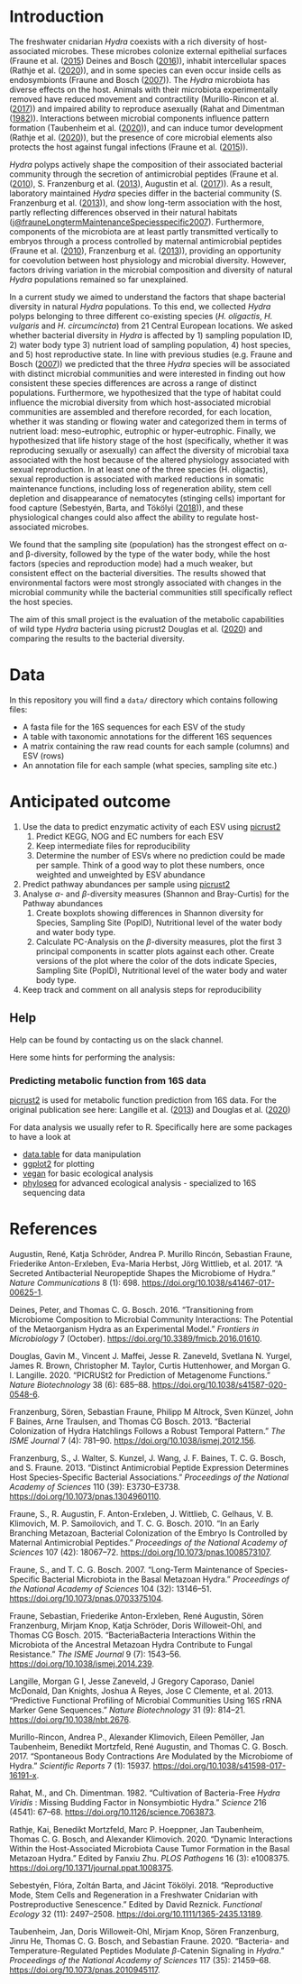 Introduction
============

The freshwater cnidarian *Hydra* coexists with a rich diversity of
host-associated microbes. These microbes colonize external epithelial
surfaces (Fraune et al.
([2015](#ref-frauneBacteriaBacteriaInteractions2015)) Deines and Bosch
([2016](#ref-deinesTransitioningMicrobiomeComposition2016))), inhabit
intercellular spaces (Rathje et al.
([2020](#ref-rathjeDynamicInteractionsHostassociated2020))), and in some
species can even occur inside cells as endosymbionts (Fraune and Bosch
([2007](#ref-frauneLongtermMaintenanceSpeciesspecific2007))). The
*Hydra* microbiota has diverse effects on the host. Animals with their
microbiota experimentally removed have reduced movement and
contractility (Murillo-Rincon et al.
([2017](#ref-murillo-rinconSpontaneousBodyContractions2017))) and
impaired ability to reproduce asexually (Rahat and Dimentman
([1982](#ref-rahatCultivationBacteriaFreeHydra1982))). Interactions
between microbial components influence pattern formation (Taubenheim et
al. ([2020](#ref-taubenheimBacteriaTemperatureregulatedPeptides2020))),
and can induce tumor development (Rathje et al.
([2020](#ref-rathjeDynamicInteractionsHostassociated2020))), but the
presence of core microbial elements also protects the host against
fungal infections (Fraune et al.
([2015](#ref-frauneBacteriaBacteriaInteractions2015))).

*Hydra* polyps actively shape the composition of their associated
bacterial community through the secretion of antimicrobial peptides
(Fraune et al. ([2010](#ref-frauneEarlyBranchingMetazoan2010)), S.
Franzenburg et al.
([2013](#ref-franzenburgDistinctAntimicrobialPeptide2013)), Augustin et
al. ([2017](#ref-augustinSecretedAntibacterialNeuropeptide2017))). As a
result, laboratory maintained *Hydra* species differ in the bacterial
community (S. Franzenburg et al.
([2013](#ref-franzenburgDistinctAntimicrobialPeptide2013))), and show
long-term association with the host, partly reflecting differences
observed in their natural habitats
(<a href="mailto:j@frauneLongtermMaintenanceSpeciesspecific2007" class="email">j@frauneLongtermMaintenanceSpeciesspecific2007</a>).
Furthermore, components of the microbiota are at least partly
transmitted vertically to embryos through a process controlled by
maternal antimicrobial peptides (Fraune et al.
([2010](#ref-frauneEarlyBranchingMetazoan2010)), Franzenburg et al.
([2013](#ref-franzenburgBacterialColonizationHydra2013))), providing an
opportunity for coevolution between host physiology and microbial
diversity. However, factors driving variation in the microbial
composition and diversity of natural *Hydra* populations remained so far
unexplained.

In a current study we aimed to understand the factors that shape
bacterial diversity in natural *Hydra* populations. To this end, we
collected *Hydra* polyps belonging to three different co-existing
species (*H. oligactis*, *H. vulgaris* and *H. circumcincta*) from 21
Central European locations. We asked whether bacterial diversity in
*Hydra* is affected by 1) sampling population ID, 2) water body type 3)
nutrient load of sampling population, 4) host species, and 5) host
reproductive state. In line with previous studies (e.g. Fraune and Bosch
([2007](#ref-frauneLongtermMaintenanceSpeciesspecific2007))) we
predicted that the three *Hydra* species will be associated with
distinct microbial communities and were interested in finding out how
consistent these species differences are across a range of distinct
populations. Furthermore, we hypothesized that the type of habitat could
influence the microbial diversity from which host-associated microbial
communities are assembled and therefore recorded, for each location,
whether it was standing or flowing water and categorized them in terms
of nutrient load: meso-eutrophic, eutrophic or hyper-eutrophic. Finally,
we hypothesized that life history stage of the host (specifically,
whether it was reproducing sexually or asexually) can affect the
diversity of microbial taxa associated with the host because of the
altered physiology associated with sexual reproduction. In at least one
of the three species (H. oligactis), sexual reproduction is associated
with marked reductions in somatic maintenance functions, including loss
of regeneration ability, stem cell depletion and disappearance of
nematocytes (stinging cells) important for food capture (Sebestyén,
Barta, and Tökölyi ([2018](#ref-sebestyenReproductiveModeStem2018))),
and these physiological changes could also affect the ability to
regulate host-associated microbes.

We found that the sampling site (population) has the strongest effect on
α-and β-diversity, followed by the type of the water body, while the
host factors (species and reproduction mode) had a much weaker, but
consistent effect on the bacterial diversities. The results showed that
environmental factors were most strongly associated with changes in the
microbial community while the bacterial communities still specifically
reflect the host species.

The aim of this small project is the evaluation of the metabolic
capabilities of wild type *Hydra* bacteria using picrust2 Douglas et al.
([2020](#ref-douglasPICRUSt2PredictionMetagenome2020)) and comparing the
results to the bacterial diversity.

Data
====

In this repository you will find a `data/` directory which contains
following files:

-   A fasta file for the 16S sequences for each ESV of the study
-   A table with taxonomic annotations for the different 16S sequences
-   A matrix containing the raw read counts for each sample (columns)
    and ESV (rows)
-   An annotation file for each sample (what species, sampling site
    etc.)

Anticipated outcome
===================

1.  Use the data to predict enzymatic activity of each ESV using
    [picrust2](https://github.com/picrust/picrust2/wiki/)
    1.  Predict KEGG, NOG and EC numbers for each ESV
    2.  Keep intermediate files for reproducibility
    3.  Determine the number of ESVs where no prediction could be made
        per sample. Think of a good way to plot these numbers, once
        weighted and unweighted by ESV abundance
2.  Predict pathway abundances per sample using
    [picrust2](https://github.com/picrust/picrust2/wiki/)
3.  Analyse *α*- and *β*-diversity measures (Shannon and Bray-Curtis)
    for the Pathway abundances
    1.  Create boxplots showing differences in Shannon diversity for
        Species, Sampling Site (PopID), Nutritional level of the water
        body and water body type.
    2.  Calculate PC-Analysis on the *β*-diversity measures, plot the
        first 3 principal components in scatter plots against each
        other. Create versions of the plot where the color of the dots
        indicate Species, Sampling Site (PopID), Nutritional level of
        the water body and water body type.
4.  Keep track and comment on all analysis steps for reproducibility

Help
----

Help can be found by contacting us on the slack channel.

Here some hints for performing the analysis:

### Predicting metabolic function from 16S data

[picrust2](https://github.com/picrust/picrust2/wiki) is used for
metabolic function prediction from 16S data. For the original
publication see here: Langille et al.
([2013](#ref-langillePredictiveFunctionalProfiling2013)) and Douglas et
al. ([2020](#ref-douglasPICRUSt2PredictionMetagenome2020))

For data analysis we usually refer to R. Specifically here are some
packages to have a look at

-   [data.table](https://github.com/cran/data.table) for data
    manipulation
-   [ggplot2](https://ggplot2.tidyverse.org/) for plotting
-   [vegan](https://peat-clark.github.io/BIO381/veganTutorial.html) for
    basic ecological analysis
-   [phyloseq](https://joey711.github.io/phyloseq/) for advanced
    ecological analysis - specialized to 16S sequencing data

References
==========

Augustin, René, Katja Schröder, Andrea P. Murillo Rincón, Sebastian
Fraune, Friederike Anton-Erxleben, Eva-Maria Herbst, Jörg Wittlieb, et
al. 2017. “A Secreted Antibacterial Neuropeptide Shapes the Microbiome
of Hydra.” *Nature Communications* 8 (1): 698.
<https://doi.org/10.1038/s41467-017-00625-1>.

Deines, Peter, and Thomas C. G. Bosch. 2016. “Transitioning from
Microbiome Composition to Microbial Community Interactions: The
Potential of the Metaorganism Hydra as an Experimental Model.”
*Frontiers in Microbiology* 7 (October).
<https://doi.org/10.3389/fmicb.2016.01610>.

Douglas, Gavin M., Vincent J. Maffei, Jesse R. Zaneveld, Svetlana N.
Yurgel, James R. Brown, Christopher M. Taylor, Curtis Huttenhower, and
Morgan G. I. Langille. 2020. “PICRUSt2 for Prediction of Metagenome
Functions.” *Nature Biotechnology* 38 (6): 685–88.
<https://doi.org/10.1038/s41587-020-0548-6>.

Franzenburg, Sören, Sebastian Fraune, Philipp M Altrock, Sven Künzel,
John F Baines, Arne Traulsen, and Thomas CG Bosch. 2013. “Bacterial
Colonization of Hydra Hatchlings Follows a Robust Temporal Pattern.”
*The ISME Journal* 7 (4): 781–90.
<https://doi.org/10.1038/ismej.2012.156>.

Franzenburg, S., J. Walter, S. Kunzel, J. Wang, J. F. Baines, T. C. G.
Bosch, and S. Fraune. 2013. “Distinct Antimicrobial Peptide Expression
Determines Host Species-Specific Bacterial Associations.” *Proceedings
of the National Academy of Sciences* 110 (39): E3730–E3738.
<https://doi.org/10.1073/pnas.1304960110>.

Fraune, S., R. Augustin, F. Anton-Erxleben, J. Wittlieb, C. Gelhaus, V.
B. Klimovich, M. P. Samoilovich, and T. C. G. Bosch. 2010. “In an Early
Branching Metazoan, Bacterial Colonization of the Embryo Is Controlled
by Maternal Antimicrobial Peptides.” *Proceedings of the National
Academy of Sciences* 107 (42): 18067–72.
<https://doi.org/10.1073/pnas.1008573107>.

Fraune, S., and T. C. G. Bosch. 2007. “Long-Term Maintenance of
Species-Specific Bacterial Microbiota in the Basal Metazoan Hydra.”
*Proceedings of the National Academy of Sciences* 104 (32): 13146–51.
<https://doi.org/10.1073/pnas.0703375104>.

Fraune, Sebastian, Friederike Anton-Erxleben, René Augustin, Sören
Franzenburg, Mirjam Knop, Katja Schröder, Doris Willoweit-Ohl, and
Thomas CG Bosch. 2015. “BacteriaBacteria Interactions Within the
Microbiota of the Ancestral Metazoan Hydra Contribute to Fungal
Resistance.” *The ISME Journal* 9 (7): 1543–56.
<https://doi.org/10.1038/ismej.2014.239>.

Langille, Morgan G I, Jesse Zaneveld, J Gregory Caporaso, Daniel
McDonald, Dan Knights, Joshua A Reyes, Jose C Clemente, et al. 2013.
“Predictive Functional Profiling of Microbial Communities Using 16S rRNA
Marker Gene Sequences.” *Nature Biotechnology* 31 (9): 814–21.
<https://doi.org/10.1038/nbt.2676>.

Murillo-Rincon, Andrea P., Alexander Klimovich, Eileen Pemöller, Jan
Taubenheim, Benedikt Mortzfeld, René Augustin, and Thomas C. G. Bosch.
2017. “Spontaneous Body Contractions Are Modulated by the Microbiome of
Hydra.” *Scientific Reports* 7 (1): 15937.
<https://doi.org/10.1038/s41598-017-16191-x>.

Rahat, M., and Ch. Dimentman. 1982. “Cultivation of Bacteria-Free
*Hydra* *Viridis* : Missing Budding Factor in Nonsymbiotic Hydra.”
*Science* 216 (4541): 67–68. <https://doi.org/10.1126/science.7063873>.

Rathje, Kai, Benedikt Mortzfeld, Marc P. Hoeppner, Jan Taubenheim,
Thomas C. G. Bosch, and Alexander Klimovich. 2020. “Dynamic Interactions
Within the Host-Associated Microbiota Cause Tumor Formation in the Basal
Metazoan Hydra.” Edited by Fanxiu Zhu. *PLOS Pathogens* 16 (3):
e1008375. <https://doi.org/10.1371/journal.ppat.1008375>.

Sebestyén, Flóra, Zoltán Barta, and Jácint Tökölyi. 2018. “Reproductive
Mode, Stem Cells and Regeneration in a Freshwater Cnidarian with
Postreproductive Senescence.” Edited by David Reznick. *Functional
Ecology* 32 (11): 2497–2508. <https://doi.org/10.1111/1365-2435.13189>.

Taubenheim, Jan, Doris Willoweit-Ohl, Mirjam Knop, Sören Franzenburg,
Jinru He, Thomas C. G. Bosch, and Sebastian Fraune. 2020. “Bacteria- and
Temperature-Regulated Peptides Modulate *β*-Catenin Signaling in
*Hydra*.” *Proceedings of the National Academy of Sciences* 117 (35):
21459–68. <https://doi.org/10.1073/pnas.2010945117>.
